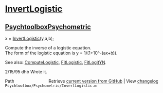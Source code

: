 # [InvertLogistic](InvertLogistic)
## [Psychtoolbox](Psychtoolbox)[Psychometric](Psychometric)

x = [InvertLogistic](InvertLogistic)(y,a,b);  
  
Compute the inverse of a logistic equation.  
The form of the logistic equation is y = 1/(1+10^-(ax+b)).  
  
See also: [ComputeLogistic](ComputeLogistic), [FitLogistic](FitLogistic), [FitLogitYN](FitLogitYN).  
  
2/15/95     dhb     Wrote it.  




<div class="code_header" style="text-align:right;">
  <span style="float:left;">Path&nbsp;&nbsp;</span> <span class="counter">Retrieve <a href=
  "https://raw.github.com/Psychtoolbox-3/Psychtoolbox-3/beta/Psychtoolbox/Psychometric/InvertLogistic.m">current version from GitHub</a> | View <a href=
  "https://github.com/Psychtoolbox-3/Psychtoolbox-3/commits/beta/Psychtoolbox/Psychometric/InvertLogistic.m">changelog</a></span>
</div>
<div class="code">
  <code>Psychtoolbox/Psychometric/InvertLogistic.m</code>
</div>

